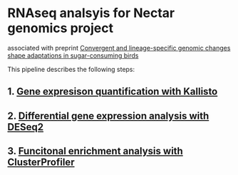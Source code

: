 # RNAseq analsyis for Nectar genomics project
associated with preprint [Convergent and lineage-specific genomic changes shape adaptations in sugar-consuming birds](https://www.biorxiv.org/content/10.1101/2024.08.30.610474v1)

This pipeline describes the following steps:

## 1. [Gene expresison quantification with Kallisto](https://github.com/osipovarev/Transcriptome_for_NectarGenomics/blob/main/README_kallisto.md)

## 2. [Differential gene expression analysis with DESeq2](https://github.com/osipovarev/Transcriptome_for_NectarGenomics/blob/main/README_deseq2.md)

## 3. [Funcitonal enrichment analysis with ClusterProfiler](https://github.com/osipovarev/Transcriptome_for_NectarGenomics/blob/main/README_enrich_analysis.md)